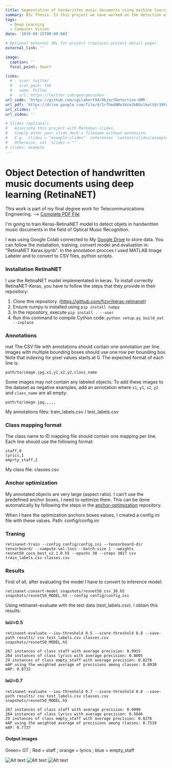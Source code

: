 ```yaml
---
title: Segmentation of handwritten music documents using machine learning techniques
summary: BSc Thesis. In this project we have worked on the detection of objects in handwritten scores using RetinaNET.
tags:
  - Deep Learning
  - Computer Vision
date: '2019-09-15T00:00:00Z'

# Optional external URL for project (replaces project detail page).
external_link: ''

image:
  caption: ''
  focal_point: Smart

links:
  # - icon: twitter
  #   icon_pack: fab
  #   name: Follow
  #   url: https://twitter.com/georgecushen
url_code: 'https://github.com/vgilabert94/ObjectDetection-OMR'
url_pdf: 'https://drive.google.com/file/d/1rfhm4NMn3dcm3kBOv1kettQr39FAND2H/view'
url_slides: ''
url_video: ''

# Slides (optional).
#   Associate this project with Markdown slides.
#   Simply enter your slide deck's filename without extension.
#   E.g. `slides = "example-slides"` references `content/slides/example-slides.md`.
#   Otherwise, set `slides = ""`.
# slides: example
---
```


# Object Detection of handwritten music documents using deep learning (RetinaNET)

This work is part of my final degree work for Telecommunications Engineering. --> [Complete PDF File](https://drive.google.com/file/d/1rfhm4NMn3dcm3kBOv1kettQr39FAND2H/view?usp=sharing)

I'm going to train Keras-RetinaNET model to detect objets in handwritten music documents in the field of Optical Music Recognition. 

I was using Google Colab connected to My [Google Drive](https://drive.google.com/drive/folders/1oBDuIsCN0bmCj0MlGA7CfsqMHOKyHq8p) to store data. You can follow the installation, training, convert model and evaluation in: "RetinaNET Keras.ipynb".
In the annotation procces I used MATLAB Image Labeler and to convert to CSV files, python scripts.

### Installation RetinaNET

I use the RetinaNET model implementated in keras. To install correctly RetinaNET-Keras, you have to follow the steps that they provide in their repository:

1) Clone this repository. (https://github.com/fizyr/keras-retinanet)
2) Ensure numpy is installed using `pip install numpy`
3) In the repository, execute `pip install . --user`
4) Run this command to compile Cython code: `python setup.py build_ext --inplace` 

### Annotations 
mat
The CSV file with annotations should contain one annotation per line.
Images with multiple bounding boxes should use one row per bounding box.
Note that indexing for pixel values starts at 0.
The expected format of each line is:
```
path/to/image.jpg,x1,y1,x2,y2,class_name
```
Some images may not contain any labeled objects.
To add these images to the dataset as negative examples,
add an annotation where `x1`, `y1`, `x2`, `y2` and `class_name` are all empty:
```
path/to/image.jpg,,,,,
```
My annotations files:
train_labels.csv / test_labels.csv

### Class mapping format
The class name to ID mapping file should contain one mapping per line.
Each line should use the following format:
```
staff,0
lyrics,1
emprty_staff,2
```

My class file:
classes.csv


### Anchor optimization

My annotated objects are very large (aspect ratio). I can't use the predefined anchor boxes, I need to optimize them.
This can be done automatically by following the steps in the [anchor-optimization](https://github.com/martinzlocha/anchor-optimization/) repository. 

When I have the optimization anchors boxes values, I created a config.ini file with these values.
Path: config/config.ini


### Traning
```
retinanet-train --config config/config.ini --tensorboard-dir tensorboard/ --compute-val-loss --batch-size 1 --weights resnet50_coco_best_v2.1.0.h5 --epochs 30 --steps 3017 csv train_labels.csv classes.csv 
```

### Results

First of all, after evaluating the model I have to convert to inference model:
```
retinanet-convert-model snapshots/resnet50_csv_30.h5 snapshots/resnet50_MODEL.h5 --config config/config.ini
```

Using retinanet-evaluate with the test data (test_labels.csv). I obtain this results: 

#### IoU=0.5
```
retinanet-evaluate --iou-threshold 0.5 --score-threshold 0.8 --save-path results/ csv test_labels.csv classes.csv snapshots/resnet50_MODEL.h5
```

```
267 instances of class staff with average precision: 0.9915
264 instances of class lyrics with average precision: 0.8005
29 instances of class empty_staff with average precision: 0.8276
mAP using the weighted average of precisions among classes: 0.8930
mAP: 0.8732
```

#### IoU=0.7
```
retinanet-evaluate --iou-threshold 0.7 --score-threshold 0.8 --save-path results/ csv test_labels.csv classes.csv snapshots/resnet50_MODEL.h5
```

```
267 instances of class staff with average precision: 0.9090
264 instances of class lyrics with average precision: 0.5846
29 instances of class empty_staff with average precision: 0.8276
mAP using the weighted average of precisions among classes: 0.7519
mAP: 0.7737
```

#### Output images
Green= GT ; Red = staff ; orange = lyrics ; blue = empty_staff

![Alt text](res1.png)
![Alt text](res2.png)
![Alt text](res3.png)